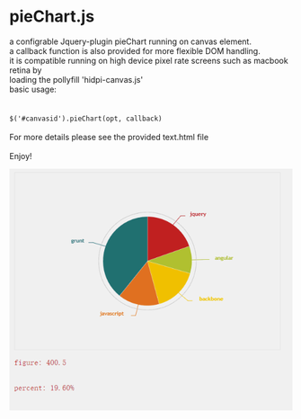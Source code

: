 # pieChart.js
a configrable Jquery-plugin pieChart running on canvas element.<br/>
a callback function is also provided for more flexible DOM handling.</br>
it is compatible running on high device pixel rate screens such as macbook retina by<br/>
loading the pollyfill 'hidpi-canvas.js'</br>
basic usage:</br><br/>
<code>
$('#canvasid').pieChart(opt, callback)
</code>
<br/><br/>
For more details please see the provided text.html file<br/>
<br/>
Enjoy!

![image](https://github.com/chrisHchen/pieChart.js/raw/master/show.gif)
